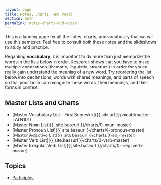 ```yaml
---
layout: page
title: Notes, Charts, and Vocab
section: both
permalink: notes-charts-and-vocab
---
```


This is a landing page for all the notes, charts, and vocabulary that we will use this semester. Feel free to consult both these notes and the slideshows to study and practice.

Regarding **vocabulary**, it is important to do more than just memorize the words in the lists below in order. Research shows that you have to make multiple connections (thematic, linguistic, structural) in order for you to really gain understand the meaning of a new word. Try reordering the list below into declensions, words with shared meanings, and parts of speech so that your brain can recognize these words, their meanings, and their forms in context.

## Master Lists and Charts

- [Master Vocabulary List - First Semester]({{ site.url }}/vocab/master-LATN101)
- [Master Noun List]({{ site.baseurl }}/charts/0-noun-master)
- [Master Pronoun List]({{ site.baseurl }}/charts/0-pronoun-master)
- [Master Adjective List]({{ site.baseurl }}/charts/0-adj-master)
- [Master Verb List]({{ site.baseurl }}/charts/0-verb-master)
- [Master Irregular Verb List]({{ site.baseurl }}/charts/0-irreg-verb-master)

## Topics

- [Participles](participles)
